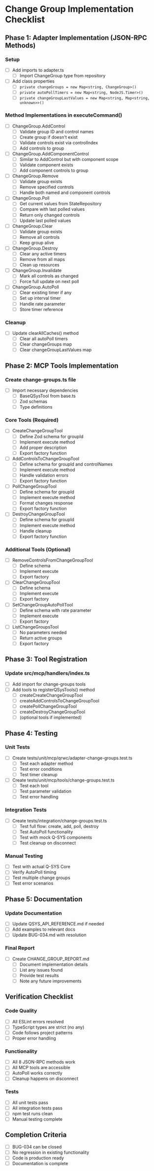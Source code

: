 # Change Group Implementation Checklist

## Phase 1: Adapter Implementation (JSON-RPC Methods)

### Setup

- [ ] Add imports to adapter.ts
  - [ ] Import ChangeGroup type from repository
- [ ] Add class properties
  - [ ] `private changeGroups = new Map<string, ChangeGroup>()`
  - [ ] `private autoPollTimers = new Map<string, NodeJS.Timer>()`
  - [ ] `private changeGroupLastValues = new Map<string, Map<string, unknown>>()`

### Method Implementations in executeCommand()

- [ ] ChangeGroup.AddControl
  - [ ] Validate group ID and control names
  - [ ] Create group if doesn't exist
  - [ ] Validate controls exist via controlIndex
  - [ ] Add controls to group
- [ ] ChangeGroup.AddComponentControl
  - [ ] Similar to AddControl but with component scope
  - [ ] Validate component exists
  - [ ] Add component controls to group
- [ ] ChangeGroup.Remove
  - [ ] Validate group exists
  - [ ] Remove specified controls
  - [ ] Handle both named and component controls
- [ ] ChangeGroup.Poll
  - [ ] Get current values from StateRepository
  - [ ] Compare with last polled values
  - [ ] Return only changed controls
  - [ ] Update last polled values
- [ ] ChangeGroup.Clear
  - [ ] Validate group exists
  - [ ] Remove all controls
  - [ ] Keep group alive
- [ ] ChangeGroup.Destroy
  - [ ] Clear any active timers
  - [ ] Remove from all maps
  - [ ] Clean up resources
- [ ] ChangeGroup.Invalidate
  - [ ] Mark all controls as changed
  - [ ] Force full update on next poll
- [ ] ChangeGroup.AutoPoll
  - [ ] Clear existing timer if any
  - [ ] Set up interval timer
  - [ ] Handle rate parameter
  - [ ] Store timer reference

### Cleanup

- [ ] Update clearAllCaches() method
  - [ ] Clear all autoPoll timers
  - [ ] Clear changeGroups map
  - [ ] Clear changeGroupLastValues map

## Phase 2: MCP Tools Implementation

### Create change-groups.ts file

- [ ] Import necessary dependencies
  - [ ] BaseQSysTool from base.ts
  - [ ] Zod schemas
  - [ ] Type definitions

### Core Tools (Required)

- [ ] CreateChangeGroupTool
  - [ ] Define Zod schema for groupId
  - [ ] Implement execute method
  - [ ] Add proper description
  - [ ] Export factory function
- [ ] AddControlsToChangeGroupTool
  - [ ] Define schema for groupId and controlNames
  - [ ] Implement execute method
  - [ ] Handle validation errors
  - [ ] Export factory function
- [ ] PollChangeGroupTool
  - [ ] Define schema for groupId
  - [ ] Implement execute method
  - [ ] Format changes response
  - [ ] Export factory function
- [ ] DestroyChangeGroupTool
  - [ ] Define schema for groupId
  - [ ] Implement execute method
  - [ ] Handle cleanup
  - [ ] Export factory function

### Additional Tools (Optional)

- [ ] RemoveControlsFromChangeGroupTool
  - [ ] Define schema
  - [ ] Implement execute
  - [ ] Export factory
- [ ] ClearChangeGroupTool
  - [ ] Define schema
  - [ ] Implement execute
  - [ ] Export factory
- [ ] SetChangeGroupAutoPollTool
  - [ ] Define schema with rate parameter
  - [ ] Implement execute
  - [ ] Export factory
- [ ] ListChangeGroupsTool
  - [ ] No parameters needed
  - [ ] Return active groups
  - [ ] Export factory

## Phase 3: Tool Registration

### Update src/mcp/handlers/index.ts

- [ ] Add import for change-groups tools
- [ ] Add tools to registerQSysTools() method
  - [ ] createCreateChangeGroupTool
  - [ ] createAddControlsToChangeGroupTool
  - [ ] createPollChangeGroupTool
  - [ ] createDestroyChangeGroupTool
  - [ ] (optional tools if implemented)

## Phase 4: Testing

### Unit Tests

- [ ] Create tests/unit/mcp/qrwc/adapter-change-groups.test.ts
  - [ ] Test each adapter method
  - [ ] Test error conditions
  - [ ] Test timer cleanup
- [ ] Create tests/unit/mcp/tools/change-groups.test.ts
  - [ ] Test each tool
  - [ ] Test parameter validation
  - [ ] Test error handling

### Integration Tests

- [ ] Create tests/integration/change-groups.test.ts
  - [ ] Test full flow: create, add, poll, destroy
  - [ ] Test AutoPoll functionality
  - [ ] Test with mock Q-SYS components
  - [ ] Test cleanup on disconnect

### Manual Testing

- [ ] Test with actual Q-SYS Core
- [ ] Verify AutoPoll timing
- [ ] Test multiple change groups
- [ ] Test error scenarios

## Phase 5: Documentation

### Update Documentation

- [ ] Update QSYS_API_REFERENCE.md if needed
- [ ] Add examples to relevant docs
- [ ] Update BUG-034.md with resolution

### Final Report

- [ ] Create CHANGE_GROUP_REPORT.md
  - [ ] Document implementation details
  - [ ] List any issues found
  - [ ] Provide test results
  - [ ] Note any future improvements

## Verification Checklist

### Code Quality

- [ ] All ESLint errors resolved
- [ ] TypeScript types are strict (no any)
- [ ] Code follows project patterns
- [ ] Proper error handling

### Functionality

- [ ] All 8 JSON-RPC methods work
- [ ] All MCP tools are accessible
- [ ] AutoPoll works correctly
- [ ] Cleanup happens on disconnect

### Tests

- [ ] All unit tests pass
- [ ] All integration tests pass
- [ ] npm test runs clean
- [ ] Manual testing complete

## Completion Criteria

- [ ] BUG-034 can be closed
- [ ] No regression in existing functionality
- [ ] Code is production ready
- [ ] Documentation is complete
